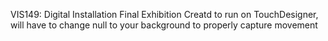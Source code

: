 VIS149: Digital Installation Final Exhibition 
Creatd to run on TouchDesigner, will have to change null to your background to properly capture movement 

